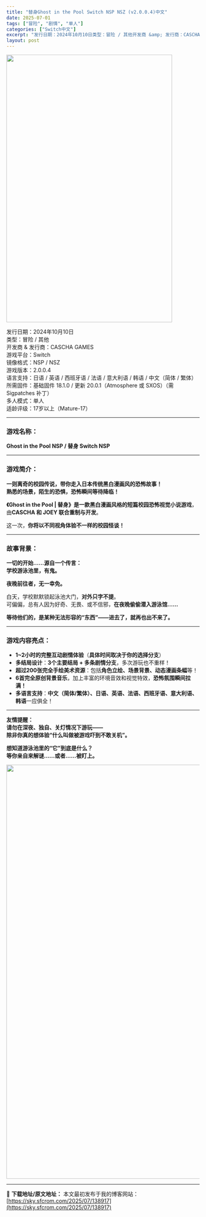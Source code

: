 ```yaml
---
title: "替身Ghost in the Pool Switch NSP NSZ (v2.0.0.4)中文"
date: 2025-07-01
tags: ["冒险", "剧情", "单人"]
categories: ["Switch中文"]
excerpt: "发行日期：2024年10月10日类型：冒险 / 其他开发商 &amp; 发行商：CASCHA GAMES游戏平台：Switch镜像格式：NSP / NSZ游戏版本：2.0.0.4语言支持：日语 / 英语 / 西班牙语 / 法语 / 意大利语 / 韩语 / 中文（简体 / 繁体）所需固件：基础固件 1&hellip;"
layout: post
---
```


<img class="aligncenter size-full wp-image-138911" src="https://sky.sfcrom.com/wp-content/uploads/2025/07/2025070104585332.webp" alt="" width="432" height="698" />
<p data-start="24" data-end="280">发行日期：2024年10月10日<br data-start="40" data-end="43" />类型：冒险 / 其他<br data-start="53" data-end="56" />开发商 &amp; 发行商：CASCHA GAMES<br data-start="78" data-end="81" />游戏平台：Switch<br data-start="92" data-end="95" />镜像格式：NSP / NSZ<br data-start="109" data-end="112" />游戏版本：2.0.0.4<br data-start="124" data-end="127" />语言支持：日语 / 英语 / 西班牙语 / 法语 / 意大利语 / 韩语 / 中文（简体 / 繁体）<br data-start="177" data-end="180" />所需固件：基础固件 18.1.0 / 更新 20.0.1（Atmosphere 或 SXOS）（需 Sigpatches 补丁）<br data-start="244" data-end="247" />多人模式：单人<br data-start="254" data-end="257" />适龄评级：17岁以上（Mature-17）</p>


<hr data-start="282" data-end="285" />

<h3 data-start="287" data-end="296">游戏名称：</h3>
<p data-start="297" data-end="338"><strong data-start="297" data-end="338">Ghost in the Pool NSP / 替身 Switch NSP</strong></p>


<hr data-start="340" data-end="343" />

<h3 data-start="345" data-end="354">游戏简介：</h3>
<p data-start="356" data-end="417"><strong data-start="356" data-end="389">一则离奇的校园传说，带你走入日本传统黑白漫画风的恐怖故事！</strong><br data-start="389" data-end="392" /><strong data-start="392" data-end="417">熟悉的场景，陌生的恐惧，恐怖瞬间等待降临！</strong></p>
<p data-start="419" data-end="501"><strong data-start="419" data-end="473">《Ghost in the Pool | 替身》是一款黑白漫画风格的短篇校园恐怖视觉小说游戏</strong>，由<strong data-start="475" data-end="500">CASCHA 和 JOEY 联合重制与开发</strong>。</p>
<p data-start="503" data-end="529">这一次，<strong data-start="507" data-end="529">你将以不同视角体验不一样的校园怪谈！</strong></p>


<hr data-start="531" data-end="534" />

<h3 data-start="536" data-end="545">故事背景：</h3>
<p data-start="547" data-end="582"><strong data-start="547" data-end="565">一切的开始……源自一个传言：</strong><br data-start="565" data-end="568" /><strong data-start="568" data-end="582">学校游泳池里，有鬼。</strong></p>
<p data-start="584" data-end="599"><strong data-start="584" data-end="599">夜晚前往者，无一幸免。</strong></p>
<p data-start="601" data-end="665">白天，学校默默锁起泳池大门，<strong data-start="615" data-end="625">对外只字不提</strong>。<br data-start="626" data-end="629" />可偏偏，总有人因为好奇、无畏、或不信邪，<strong data-start="649" data-end="665">在夜晚偷偷潜入游泳馆……</strong></p>
<p data-start="667" data-end="703"><strong data-start="667" data-end="703">等待他们的，是某种无法形容的“东西”——进去了，就再也出不来了。</strong></p>


<hr data-start="705" data-end="708" />

<h3 data-start="710" data-end="721">游戏内容亮点：</h3>
<ul>
 	<li data-start="725" data-end="764"><strong data-start="725" data-end="743">1~2小时的完整互动剧情体验</strong>（<strong data-start="744" data-end="761">具体时间取决于你的选择分支</strong>）</li>
 	<li data-start="767" data-end="808"><strong data-start="767" data-end="776">多结局设计</strong>：<strong data-start="777" data-end="796">3个主要结局 + 多条剧情分支</strong>，多次游玩也不重样！</li>
 	<li data-start="811" data-end="856"><strong data-start="811" data-end="829">超过200张完全手绘美术资源</strong>：包括<strong data-start="832" data-end="852">角色立绘、场景背景、动态漫画条幅</strong>等！</li>
 	<li data-start="859" data-end="904"><strong data-start="859" data-end="873">6首完全原创背景音乐</strong>，加上丰富的环境音效和视觉特效，<strong data-start="889" data-end="902">恐怖氛围瞬间拉满！</strong></li>
 	<li data-start="907" data-end="957"><strong data-start="907" data-end="916">多语言支持</strong>：<strong data-start="917" data-end="952">中文（简体/繁体）、日语、英语、法语、西班牙语、意大利语、韩语</strong>一应俱全！</li>
</ul>

<hr data-start="959" data-end="962" />
<p data-start="964" data-end="1029"><strong data-start="964" data-end="973">友情提醒：</strong><br data-start="973" data-end="976" /><strong data-start="976" data-end="998">请勿在深夜、独自、关灯情况下游玩——</strong><br data-start="998" data-end="1001" /><strong data-start="1001" data-end="1029">除非你真的想体验“什么叫做被游戏吓到不敢关机”。</strong></p>
<p data-start="1031" data-end="1076"><strong data-start="1031" data-end="1052">想知道游泳池里的“它”到底是什么？</strong><br data-start="1052" data-end="1055" /><strong data-start="1055" data-end="1076">等你亲自来解谜……或者……被盯上。</strong></p>
<img class="aligncenter size-full wp-image-138908" src="https://sky.sfcrom.com/wp-content/uploads/2025/07/2025070104585251.webp" alt="" width="1920" height="1080" />

---
📖 **下载地址/原文地址：** 本文最初发布于我的博客网站：[https://sky.sfcrom.com/2025/07/138917](https://sky.sfcrom.com/2025/07/138917)
